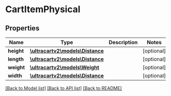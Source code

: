# CartItemPhysical

## Properties
Name | Type | Description | Notes
------------ | ------------- | ------------- | -------------
**height** | [**\ultracartv2\models\Distance**](Distance.md) |  | [optional] 
**length** | [**\ultracartv2\models\Distance**](Distance.md) |  | [optional] 
**weight** | [**\ultracartv2\models\Weight**](Weight.md) |  | [optional] 
**width** | [**\ultracartv2\models\Distance**](Distance.md) |  | [optional] 

[[Back to Model list]](../README.md#documentation-for-models) [[Back to API list]](../README.md#documentation-for-api-endpoints) [[Back to README]](../README.md)


